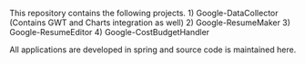This repository contains the following projects.
	1) Google-DataCollector (Contains GWT and Charts integration as well)
	2) Google-ResumeMaker
	3) Google-ResumeEditor
	4) Google-CostBudgetHandler
	
All applications are developed in spring and source code is maintained here.
